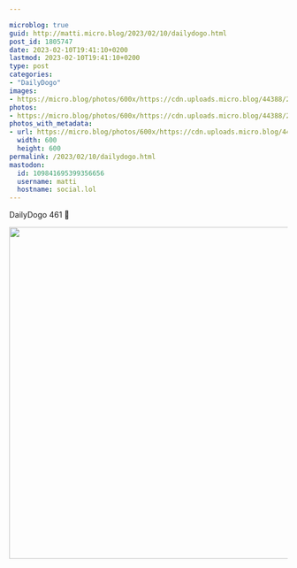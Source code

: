 ```yaml
---

microblog: true
guid: http://matti.micro.blog/2023/02/10/dailydogo.html
post_id: 1805747
date: 2023-02-10T19:41:10+0200
lastmod: 2023-02-10T19:41:10+0200
type: post
categories:
- "DailyDogo"
images:
- https://micro.blog/photos/600x/https://cdn.uploads.micro.blog/44388/2023/bcc0ac1078.jpg
photos:
- https://micro.blog/photos/600x/https://cdn.uploads.micro.blog/44388/2023/bcc0ac1078.jpg
photos_with_metadata:
- url: https://micro.blog/photos/600x/https://cdn.uploads.micro.blog/44388/2023/bcc0ac1078.jpg
  width: 600
  height: 600
permalink: /2023/02/10/dailydogo.html
mastodon:
  id: 109841695399356656
  username: matti
  hostname: social.lol
---
```

DailyDogo 461 🐶

<img src="https://micro.blog/photos/600x/https://blog.martin-haehnel.de/uploads/2023/bcc0ac1078.jpg" width="600" height="600" alt="" />
